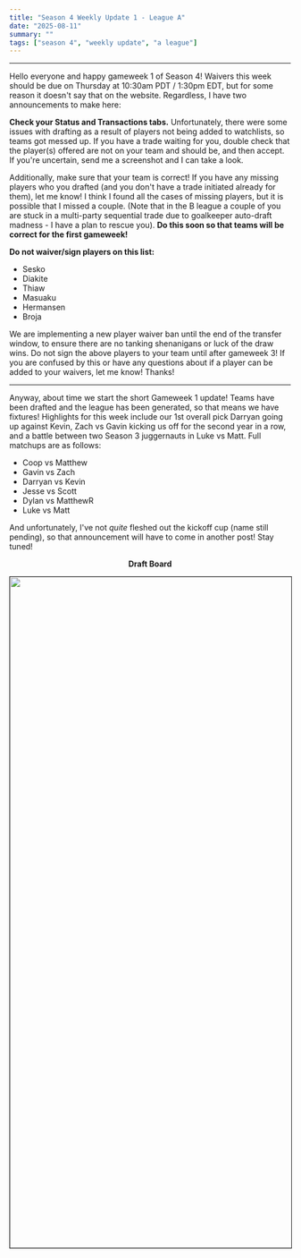 ```yaml
---
title: "Season 4 Weekly Update 1 - League A"
date: "2025-08-11"
summary: ""
tags: ["season 4", "weekly update", "a league"]
---
```


<style>
img {
  display: block;
  margin-left: auto;
  margin-right: auto;
  border: 1px solid;
}
.center-bold {
    text-align: center;
    font-weight: bold;
}
</style>

<!--
cSpell:ignore Darryan, Copium, gameweek, gameweeks, shoutout, shoutouts, matchups, winstreak
!-->

---

Hello everyone and happy gameweek 1 of Season 4! Waivers this week should be due on Thursday at 10:30am PDT / 1:30pm EDT, but for some reason it doesn't say that on the website. Regardless, I have two announcements to make here:

**Check your Status and Transactions tabs.** Unfortunately, there were some issues with drafting as a result of players not being added to watchlists, so teams got messed up. If you have a trade waiting for you, double check that the player(s) offered are not on your team and should be, and then accept. If you're uncertain, send me a screenshot and I can take a look.

Additionally, make sure that your team is correct! If you have any missing players who you drafted (and you don't have a trade initiated already for them), let me know! I think I found all the cases of missing players, but it is possible that I missed a couple. (Note that in the B league a couple of you are stuck in a multi-party sequential trade due to goalkeeper auto-draft madness - I have a plan to rescue you). **Do this soon so that teams will be correct for the first gameweek!**

**Do not waiver/sign players on this list:**

- Sesko
- Diakite
- Thiaw
- Masuaku
- Hermansen
- Broja

We are implementing a new player waiver ban until the end of the transfer window, to ensure there are no tanking shenanigans or luck of the draw wins. Do not sign the above players to your team until after gameweek 3! If you are confused by this or have any questions about if a player can be added to your waivers, let me know! Thanks!

---

Anyway, about time we start the short Gameweek 1 update! Teams have been drafted and the league has been generated, so that means we have fixtures! Highlights for this week include our 1st overall pick Darryan going up against Kevin, Zach vs Gavin kicking us off for the second year in a row, and a battle between two Season 3 juggernauts in Luke vs Matt. Full matchups are as follows:

- Coop vs Matthew
- Gavin vs Zach
- Darryan vs Kevin
- Jesse vs Scott
- Dylan vs MatthewR
- Luke vs Matt

And unfortunately, I've not _quite_ fleshed out the kickoff cup (name still pending), so that announcement will have to come in another post! Stay tuned!

<p class="center-bold">Draft Board</p>
<img src="/images/season-4/season-4-a-wu/1/draft-board.png" width="1200vh" height="auto">
<br/>
